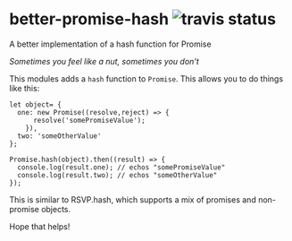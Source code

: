 # better-promise-hash ![travis status](https://travis-ci.org/shhQuiet/better-promise-hash.svg?branch=master)

A better implementation of a hash function for Promise

*Sometimes you feel like a nut, sometimes you don't*

This modules adds a `hash` function to `Promise`.  This allows you to do things like this:

    let object= {
      one: new Promise((resolve,reject) => {
          resolve('somePromiseValue');
        }),
      two: 'someOtherValue'
    };

    Promise.hash(object).then((result) => {
      console.log(result.one); // echos "somePromiseValue"
      console.log(result.two); // echos "someOtherValue"
    });

This is similar to RSVP.hash, which supports a mix of promises and non-promise objects.

Hope that helps!
